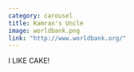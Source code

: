 ```yaml
---
category: carousel
title: Kamran's Uncle
image: worldbank.png
link: "http://www.worldbank.org/"
---
```

I LIKE CAKE!